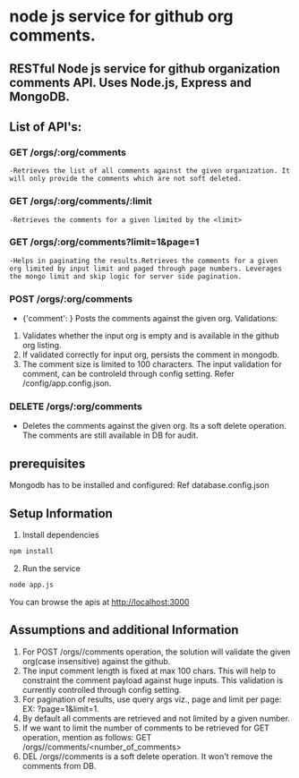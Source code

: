# node js service for github org comments.

## RESTful Node js service for github organization comments API. Uses Node.js, Express and MongoDB.

## List of API's:

### GET /orgs/:org/comments
    -Retrieves the list of all comments against the given organization. It will only provide the comments which are not soft deleted.

### GET /orgs/:org/comments/:limit
    -Retrieves the comments for a given limited by the <limit>
 
### GET /orgs/:org/comments?limit=1&page=1
    -Helps in paginating the results.Retrieves the comments for a given org limited by input limit and paged through page numbers. Leverages the mongo limit and skip logic for server side pagination.
    
### POST /orgs/:org/comments
  - {'comment': <comment info>}
   Posts the comments against the given org.
 Validations:
   1. Validates whether the input org is empty and is available in the github org listing.
   2. If validated correctly for input org, persists the comment in mongodb.
   3. The comment size is limited to 100 characters. The input validation for comment, can be controleld through config setting. Refer /config/app.config.json.
  
  
### DELETE /orgs/:org/comments
- Deletes the comments against the given org. Its a soft delete operation. The comments are still available in DB for audit. 
 
 

## prerequisites

Mongodb has to be installed and configured: Ref database.config.json

## Setup Information

1. Install dependencies

```bash
npm install
```

2. Run the service

```bash
node app.js
```

You can browse the apis at <http://localhost:3000>


## Assumptions and additional Information
1. For POST /orgs/<org>/comments operation, the solution will validate the given org(case insensitive) against the github.
2. The input comment length is fixed at max 100 chars. This will help to constraint the comment payload against huge inputs. This validation is currently controlled through config setting.
3. For pagination of results, use query args viz., page and limit per page: EX: ?page=1&limit=1.
4. By default all comments are retrieved and not limited by a given number.
5. If we want to limit the number of comments to be retrieved for GET operation, mention as follows:
 GET /orgs/<org>/comments/<number_of_comments>
6. DEL /orgs/<org>/comments is a soft delete operation. It won't remove the comments from DB.
